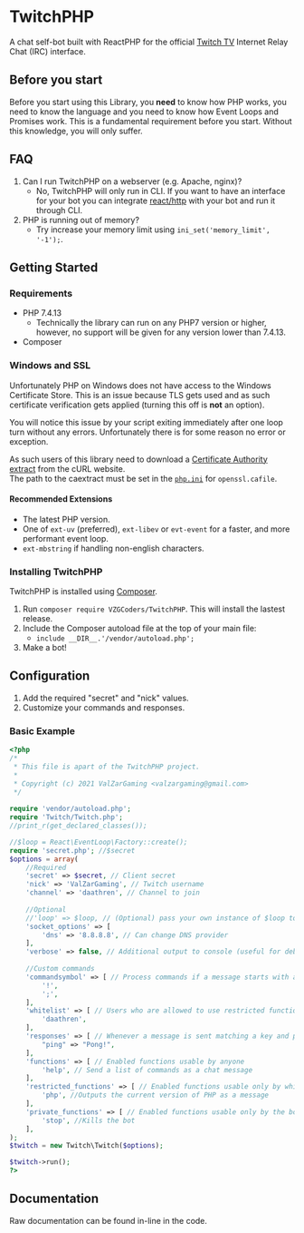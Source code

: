 TwitchPHP
====

A chat self-bot built with ReactPHP for the official [Twitch TV](https://www.twitch.tv) Internet Relay Chat (IRC) interface.

## Before you start

Before you start using this Library, you **need** to know how PHP works, you need to know the language and you need to know how Event Loops and Promises work. This is a fundamental requirement before you start. Without this knowledge, you will only suffer.

## FAQ

1. Can I run TwitchPHP on a webserver (e.g. Apache, nginx)?
    - No, TwitchPHP will only run in CLI. If you want to have an interface for your bot you can integrate [react/http](https://github.com/ReactPHP/http) with your bot and run it through CLI.
2. PHP is running out of memory?
	- Try increase your memory limit using `ini_set('memory_limit', '-1');`.

## Getting Started

### Requirements

- PHP 7.4.13
	- Technically the library can run on any PHP7 version or higher, however, no support will be given for any version lower than 7.4.13.
- Composer

### Windows and SSL

Unfortunately PHP on Windows does not have access to the Windows Certificate Store. This is an issue because TLS gets used and as such certificate verification gets applied (turning this off is **not** an option).

You will notice this issue by your script exiting immediately after one loop turn without any errors. Unfortunately there is for some reason no error or exception.

As such users of this library need to download a [Certificate Authority extract](https://curl.haxx.se/docs/caextract.html) from the cURL website.<br>
The path to the caextract must be set in the [`php.ini`](https://secure.php.net/manual/en/openssl.configuration.php) for `openssl.cafile`.

#### Recommended Extensions

- The latest PHP version.
- One of `ext-uv` (preferred), `ext-libev` or `evt-event` for a faster, and more performant event loop.
- `ext-mbstring` if handling non-english characters.

### Installing TwitchPHP

TwitchPHP is installed using [Composer](https://getcomposer.org).

1. Run `composer require VZGCoders/TwitchPHP`. This will install the lastest release.
2. Include the Composer autoload file at the top of your main file:
	- `include __DIR__.'/vendor/autoload.php';`
3. Make a bot!

## Configuration

1. Add the required "secret" and "nick" values.
2. Customize your commands and responses.

### Basic Example

```php
<?php
/*
 * This file is apart of the TwitchPHP project.
 *
 * Copyright (c) 2021 ValZarGaming <valzargaming@gmail.com>
 */
 
require 'vendor/autoload.php';
require 'Twitch/Twitch.php';
//print_r(get_declared_classes());

//$loop = React\EventLoop\Factory::create();
require 'secret.php'; //$secret
$options = array(
	//Required
	'secret' => $secret, // Client secret
	'nick' => 'ValZarGaming', // Twitch username
	'channel' => 'daathren', // Channel to join
	
	//Optional
	//'loop' => $loop, // (Optional) pass your own instance of $loop to share with other ReactPHP applications
	'socket_options' => [
        'dns' => '8.8.8.8', // Can change DNS provider
	],
	'verbose' => false, // Additional output to console (useful for debugging)_
	
	//Custom commands
	'commandsymbol' => [ // Process commands if a message starts with a prefix in this array
		'!',
		';',
	],
	'whitelist' => [ // Users who are allowed to use restricted functions
		'daathren',
	],
	'responses' => [ // Whenever a message is sent matching a key and prefixed with a command symbol, reply with the defined value
		"ping" => "Pong!",
	],
	'functions' => [ // Enabled functions usable by anyone
		'help', // Send a list of commands as a chat message
	],
	'restricted_functions' => [ // Enabled functions usable only by whitelisted users
		'php', //Outputs the current version of PHP as a message
	],
	'private_functions' => [ // Enabled functions usable only by the bot owner sharing the same username as the bot
		'stop', //Kills the bot
	],
);
$twitch = new Twitch\Twitch($options);

$twitch->run();
?>
```

## Documentation

Raw documentation can be found in-line in the code.
